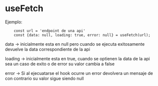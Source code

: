 # useFetch

Ejemplo:
```
    const url = 'endpoint de una api'
    const {data: null, loading: true, error: null} = useFetch(url);
```
data -> inicialmente esta en null pero cuando se ejecuta exitosamente devuelve la data correspondiente de la api 

loading -> inicialmente esta en true, cuando se optienen la data de la api sea un caso de exito o de error su valor cambia a false

error -> Si al ejecuatarse el hook ocurre un error devolvera un mensaje de con contrario su valor sigue siendo null
